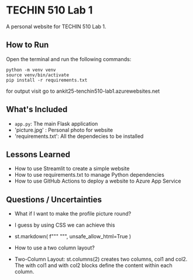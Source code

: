 # TECHIN 510 Lab 1

A personal website for TECHIN 510 Lab 1.

## How to Run

Open the terminal and run the following commands:

```
python -m venv venv
source venv/bin/activate
pip install -r requirements.txt
```
for output visit go to ankit25-tenchin510-lab1.azurewebsites.net

## What's Included

- `app.py`: The main Flask application
- 'picture.jpg' : Personal photo for website
- 'requirements.txt': All the dependecies to be installed 

## Lessons Learned

- How to use Streamlit to create a simple website
- How to use requirements.txt to manage Python dependencies
- How to use GitHub Actions to deploy a website to Azure App Service

## Questions / Uncertainties

- What if I want to make the profile picture round?

- I guess by using CSS we can achieve this
-  st.markdown(
        f"""
        <style>
            img {{
                border-radius: 50%;
                object-fit: cover;
            }}
        </style>
        """,
        unsafe_allow_html=True
    )
- How to use a two column layout?
- Two-Column Layout: st.columns(2) creates two columns, col1 and col2. The with col1 and with col2 blocks define the content within each column.
